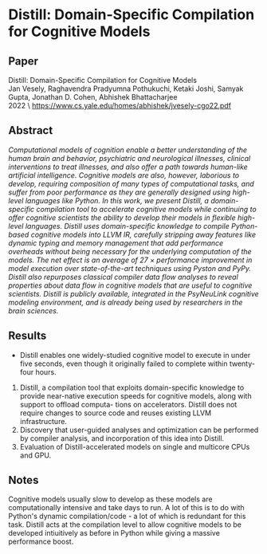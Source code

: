 # Distill: Domain-Specific Compilation for Cognitive Models

## Paper

Distill: Domain-Specific Compilation for Cognitive Models \
Jan Vesely, Raghavendra Pradyumna Pothukuchi, Ketaki Joshi, Samyak Gupta, Jonathan D. Cohen, Abhishek Bhattacharjee \
2022 \ 
https://www.cs.yale.edu/homes/abhishek/jvesely-cgo22.pdf

## Abstract
*Computational models of cognition enable a better understanding of the human brain and behavior, psychiatric and neurological illnesses, clinical interventions to treat illnesses, and also offer a path towards human-like artificial intelligence. Cognitive models are also, however, laborious to develop, requiring composition of many types of computational tasks, and suffer from poor performance as they are generally designed using high-level languages like Python. In this work, we present Distill, a domain-specific compilation tool to accelerate cognitive models while continuing to offer cognitive scientists the ability to develop their models in flexible high-level languages. Distill uses domain-specific knowledge to compile Python-based cognitive models into LLVM IR, carefully stripping away features like dynamic typing and memory management that add performance overheads without being necessary for the underlying computation of the models. The net effect is an average of 27 × performance improvement in model execution over state-of-the-art techniques using Pyston and PyPy. Distill also repurposes classical compiler data flow analyses to reveal properties about data flow in cognitive models that are useful to cognitive scientists. Distill is publicly available, integrated in the PsyNeuLink cognitive modeling environment, and is already being used by researchers in the brain sciences.*

## Results

- Distill enables one widely-studied cognitive model to execute in under five seconds, even though it originally failed to complete within twenty-four hours.

1) Distill, a compilation tool that exploits domain-specific knowledge to provide near-native execution speeds for
cognitive models, along with support to offload computa- tions on accelerators. Distill does not require changes to source code and reuses existing LLVM infrastructure.
2) Discovery that user-guided analyses and optimization can be performed by compiler analysis, and incorporation of this idea into Distill.
3) Evaluation of Distill-accelerated models on single and multicore CPUs and GPU.

## Notes

Cognitive models usually slow to develop as these models are computationally intensive and take days to run. A lot of this is to do with Python's dynamic compilation/code - a lot of which is redundant for this task. Distill acts at the compilation level to allow cognitive models to be developed intiuitively as before in Python while giving a massive performance boost.